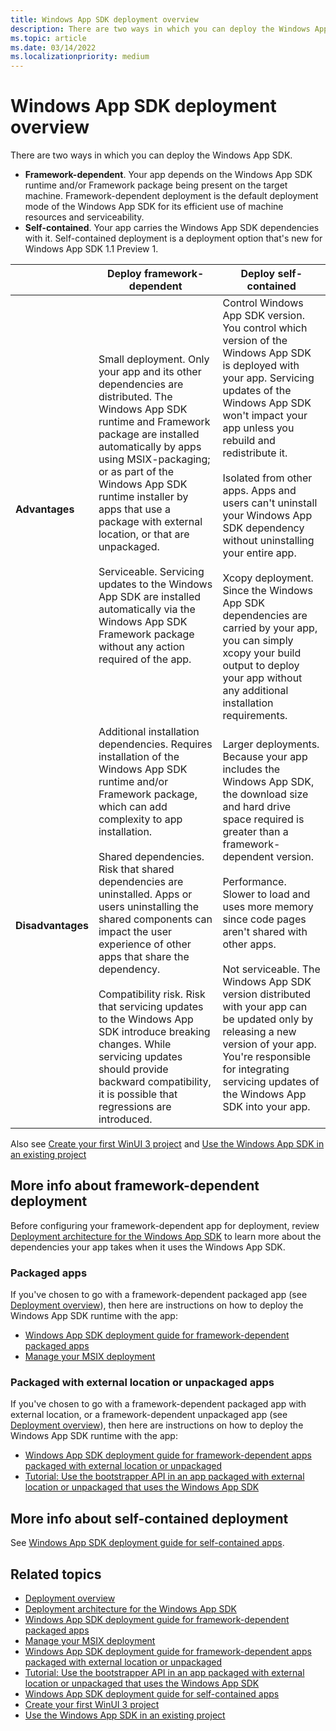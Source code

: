 ```yaml
---
title: Windows App SDK deployment overview
description: There are two ways in which you can deploy the Windows App SDK&mdash;framework-dependent or self-contained.
ms.topic: article
ms.date: 03/14/2022
ms.localizationpriority: medium
---
```


# Windows App SDK deployment overview

There are two ways in which you can deploy the Windows App SDK.

* **Framework-dependent**. Your app depends on the Windows App SDK runtime and/or Framework package being present on the target machine. Framework-dependent deployment is the default deployment mode of the Windows App SDK for its efficient use of machine resources and serviceability.
* **Self-contained**. Your app carries the Windows App SDK dependencies with it. Self-contained deployment is a deployment option that's new for Windows App SDK 1.1 Preview 1.

| | Deploy framework-dependent | Deploy self-contained |
| - | - | - |
| **Advantages** | Small deployment. Only your app and its other dependencies are distributed. The Windows App SDK runtime and Framework package are installed automatically by apps using MSIX-packaging; or as part of the Windows App SDK runtime installer by apps that use a package with external location, or that are unpackaged.<br/><br/>Serviceable. Servicing updates to the Windows App SDK are installed automatically via the Windows App SDK Framework package without any action required of the app. | Control Windows App SDK version. You control which version of the Windows App SDK is deployed with your app. Servicing updates of the Windows App SDK won't impact your app unless you rebuild and redistribute it.<br/><br/>Isolated from other apps. Apps and users can't uninstall your Windows App SDK dependency without uninstalling your entire app.<br/><br/>Xcopy deployment. Since the Windows App SDK dependencies are carried by your app, you can simply xcopy your build output to deploy your app without any additional installation requirements. |
| **Disadvantages** | Additional installation dependencies. Requires installation of the Windows App SDK runtime and/or Framework package, which can add complexity to app installation.<br/><br/>Shared dependencies. Risk that shared dependencies are uninstalled. Apps or users uninstalling the shared components can impact the user experience of other apps that share the dependency.<br/><br/>Compatibility risk. Risk that servicing updates to the Windows App SDK introduce breaking changes. While servicing updates should provide backward compatibility, it is possible that regressions are introduced. | Larger deployments. Because your app includes the Windows App SDK, the download size and hard drive space required is greater than a framework-dependent version.<br/><br/>Performance. Slower to load and uses more memory since code pages aren't shared with other apps.<br/><br/>Not serviceable. The Windows App SDK version distributed with your app can be updated only by releasing a new version of your app. You're responsible for integrating servicing updates of the Windows App SDK into your app. |

Also see [Create your first WinUI 3 project](/windows/apps/winui/winui3/create-your-first-winui3-app) and [Use the Windows App SDK in an existing project](/windows/apps/windows-app-sdk/use-windows-app-sdk-in-existing-project)

## More info about framework-dependent deployment

Before configuring your framework-dependent app for deployment, review [Deployment architecture for the Windows App SDK](/windows/apps/windows-app-sdk/deployment-architecture) to learn more about the dependencies your app takes when it uses the Windows App SDK.

### Packaged apps

If you've chosen to go with a framework-dependent packaged app (see [Deployment overview](/windows/apps/package-and-deploy/)), then here are instructions on how to deploy the Windows App SDK runtime with the app:

* [Windows App SDK deployment guide for framework-dependent packaged apps](/windows/apps/windows-app-sdk/deploy-packaged-apps)
* [Manage your MSIX deployment](/windows/msix/desktop/managing-your-msix-deployment-overview)

### Packaged with external location or unpackaged apps

If you've chosen to go with a framework-dependent packaged app with external location, or a framework-dependent unpackaged app (see [Deployment overview](/windows/apps/package-and-deploy/)), then here are instructions on how to deploy the Windows App SDK runtime with the app:

* [Windows App SDK deployment guide for framework-dependent apps packaged with external location or unpackaged](/windows/apps/windows-app-sdk/deploy-unpackaged-apps)
* [Tutorial: Use the bootstrapper API in an app packaged with external location or unpackaged that uses the Windows App SDK](/windows/apps/windows-app-sdk/tutorial-unpackaged-deployment)

## More info about self-contained deployment

See [Windows App SDK deployment guide for self-contained apps](./self-contained-deploy/deploy-self-contained-apps.md).

## Related topics

* [Deployment overview](/windows/apps/package-and-deploy/)
* [Deployment architecture for the Windows App SDK](/windows/apps/windows-app-sdk/deployment-architecture)
* [Windows App SDK deployment guide for framework-dependent packaged apps](/windows/apps/windows-app-sdk/deploy-packaged-apps)
* [Manage your MSIX deployment](/windows/msix/desktop/managing-your-msix-deployment-overview)
* [Windows App SDK deployment guide for framework-dependent apps packaged with external location or unpackaged](/windows/apps/windows-app-sdk/deploy-unpackaged-apps)
* [Tutorial: Use the bootstrapper API in an app packaged with external location or unpackaged that uses the Windows App SDK](/windows/apps/windows-app-sdk/tutorial-unpackaged-deployment)
* [Windows App SDK deployment guide for self-contained apps](./self-contained-deploy/deploy-self-contained-apps.md)
* [Create your first WinUI 3 project](/windows/apps/winui/winui3/create-your-first-winui3-app)
* [Use the Windows App SDK in an existing project](/windows/apps/windows-app-sdk/use-windows-app-sdk-in-existing-project)
